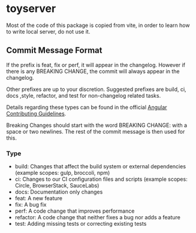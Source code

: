 # toyserver

Most of the code of this package is copied from vite, in order to learn how to write local server, do not use it.

## Commit Message Format

If the prefix is feat, fix or perf, it will appear in the changelog. However if there is any BREAKING CHANGE, the commit will always appear in the changelog.

Other prefixes are up to your discretion. Suggested prefixes are build, ci, docs ,style, refactor, and test for non-changelog related tasks.

Details regarding these types can be found in the official [Angular Contributing Guidelines](1).

Breaking Changes should start with the word BREAKING CHANGE: with a space or two newlines. The rest of the commit message is then used for this.

### Type

- build: Changes that affect the build system or external dependencies (example scopes: gulp, broccoli, npm)
- ci: Changes to our CI configuration files and scripts (example scopes: Circle, BrowserStack, SauceLabs)
- docs: Documentation only changes
- feat: A new feature
- fix: A bug fix
- perf: A code change that improves performance
- refactor: A code change that neither fixes a bug nor adds a feature
- test: Adding missing tests or correcting existing tests

[1]: https://github.com/angular/angular/blob/master/CONTRIBUTING.md#commit
